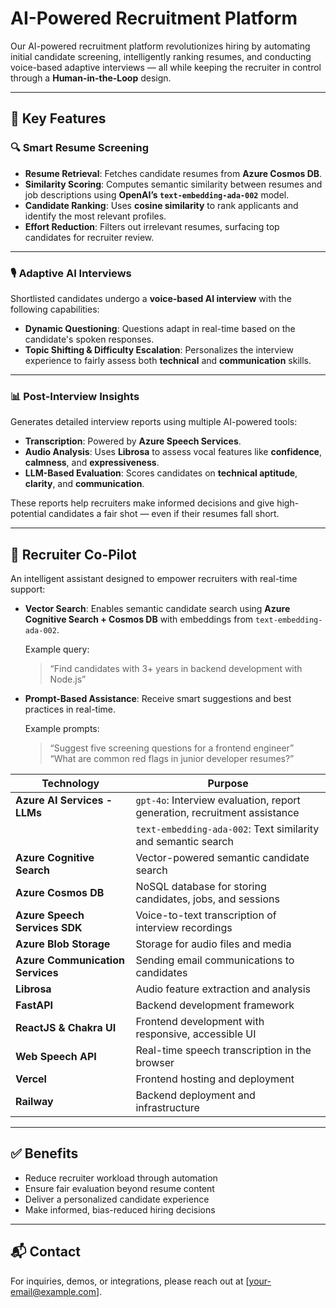 # AI-Powered Recruitment Platform

Our AI-powered recruitment platform revolutionizes hiring by automating initial candidate screening, intelligently ranking resumes, and conducting voice-based adaptive interviews — all while keeping the recruiter in control through a **Human-in-the-Loop** design.

---

## 🚀 Key Features

### 🔍 Smart Resume Screening

- **Resume Retrieval**: Fetches candidate resumes from **Azure Cosmos DB**.
- **Similarity Scoring**: Computes semantic similarity between resumes and job descriptions using **OpenAI’s `text-embedding-ada-002`** model.
- **Candidate Ranking**: Uses **cosine similarity** to rank applicants and identify the most relevant profiles.
- **Effort Reduction**: Filters out irrelevant resumes, surfacing top candidates for recruiter review.

---

### 🎙️ Adaptive AI Interviews

Shortlisted candidates undergo a **voice-based AI interview** with the following capabilities:

- **Dynamic Questioning**: Questions adapt in real-time based on the candidate's spoken responses.
- **Topic Shifting & Difficulty Escalation**: Personalizes the interview experience to fairly assess both **technical** and **communication** skills.

---

### 📊 Post-Interview Insights

Generates detailed interview reports using multiple AI-powered tools:

- **Transcription**: Powered by **Azure Speech Services**.
- **Audio Analysis**: Uses **Librosa** to assess vocal features like **confidence**, **calmness**, and **expressiveness**.
- **LLM-Based Evaluation**: Scores candidates on **technical aptitude**, **clarity**, and **communication**.

These reports help recruiters make informed decisions and give high-potential candidates a fair shot — even if their resumes fall short.

---

## 🧭 Recruiter Co-Pilot

An intelligent assistant designed to empower recruiters with real-time support:

- **Vector Search**: Enables semantic candidate search using **Azure Cognitive Search + Cosmos DB** with embeddings from `text-embedding-ada-002`.
  
  Example query:  
  > “Find candidates with 3+ years in backend development with Node.js”

- **Prompt-Based Assistance**: Receive smart suggestions and best practices in real-time.
  
  Example prompts:  
  > “Suggest five screening questions for a frontend engineer”  
  > “What are common red flags in junior developer resumes?”



| Technology                    | Purpose                                                                 |
|------------------------------|-------------------------------------------------------------------------|
| **Azure AI Services - LLMs** | `gpt-4o`: Interview evaluation, report generation, recruitment assistance  
|                              |`text-embedding-ada-002`: Text similarity and semantic search            |
| **Azure Cognitive Search**   | Vector-powered semantic candidate search                                |
| **Azure Cosmos DB**          | NoSQL database for storing candidates, jobs, and sessions               |
| **Azure Speech Services SDK**| Voice-to-text transcription of interview recordings                     |
| **Azure Blob Storage**       | Storage for audio files and media                                       |
| **Azure Communication Services** | Sending email communications to candidates                          |
| **Librosa**                  | Audio feature extraction and analysis                                   |
| **FastAPI**                  | Backend development framework                                           |
| **ReactJS & Chakra UI**      | Frontend development with responsive, accessible UI                     |
| **Web Speech API**           | Real-time speech transcription in the browser                           |
| **Vercel**                   | Frontend hosting and deployment                                         |
| **Railway**                  | Backend deployment and infrastructure                                   |

---


## ✅ Benefits

- Reduce recruiter workload through automation
- Ensure fair evaluation beyond resume content
- Deliver a personalized candidate experience
- Make informed, bias-reduced hiring decisions

---

## 📬 Contact

For inquiries, demos, or integrations, please reach out at [your-email@example.com].
